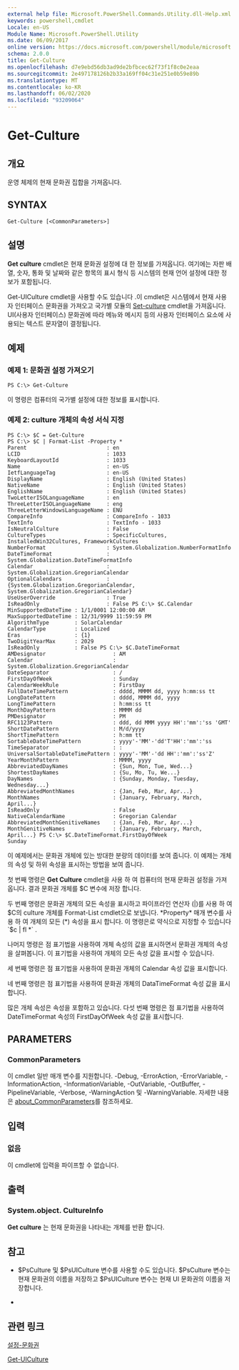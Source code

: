 ```yaml
---
external help file: Microsoft.PowerShell.Commands.Utility.dll-Help.xml
keywords: powershell,cmdlet
Locale: en-US
Module Name: Microsoft.PowerShell.Utility
ms.date: 06/09/2017
online version: https://docs.microsoft.com/powershell/module/microsoft.powershell.utility/get-culture?view=powershell-5.1&WT.mc_id=ps-gethelp
schema: 2.0.0
title: Get-Culture
ms.openlocfilehash: d7e9ebd56db3ad9de2bfbcec62f73f1f8c0e2eaa
ms.sourcegitcommit: 2e497178126b2b33a169ff04c31e251e0b59e89b
ms.translationtype: MT
ms.contentlocale: ko-KR
ms.lasthandoff: 06/02/2020
ms.locfileid: "93209064"
---
```

# Get-Culture

## 개요
운영 체제의 현재 문화권 집합을 가져옵니다.

## SYNTAX

```
Get-Culture [<CommonParameters>]
```

## 설명
**Get culture** cmdlet은 현재 문화권 설정에 대 한 정보를 가져옵니다.
여기에는 자판 배열, 숫자, 통화 및 날짜와 같은 항목의 표시 형식 등 시스템의 현재 언어 설정에 대한 정보가 포함됩니다.

Get-UICulture cmdlet을 사용할 수도 있습니다 .이 cmdlet은 시스템에서 현재 사용자 인터페이스 문화권을 가져오고 국가별 모듈의 [Set-culture](https://go.microsoft.com/fwlink/?LinkID=242258) cmdlet을 가져옵니다.
UI(사용자 인터페이스) 문화권에 따라 메뉴와 메시지 등의 사용자 인터페이스 요소에 사용되는 텍스트 문자열이 결정됩니다.

## 예제

### 예제 1: 문화권 설정 가져오기

```
PS C:\> Get-Culture
```

이 명령은 컴퓨터의 국가별 설정에 대한 정보를 표시합니다.

### 예제 2: culture 개체의 속성 서식 지정

```
PS C:\> $C = Get-Culture
PS C:\> $C | Format-List -Property *
Parent                         : en
LCID                           : 1033
KeyboardLayoutId               : 1033
Name                           : en-US
IetfLanguageTag                : en-US
DisplayName                    : English (United States)
NativeName                     : English (United States)
EnglishName                    : English (United States)
TwoLetterISOLanguageName       : en
ThreeLetterISOLanguageName     : eng
ThreeLetterWindowsLanguageName : ENU
CompareInfo                    : CompareInfo - 1033
TextInfo                       : TextInfo - 1033
IsNeutralCulture               : False
CultureTypes                   : SpecificCultures, InstalledWin32Cultures, FrameworkCultures
NumberFormat                   : System.Globalization.NumberFormatInfo
DateTimeFormat                 : System.Globalization.DateTimeFormatInfo
Calendar                       : System.Globalization.GregorianCalendar
OptionalCalendars              : {System.Globalization.GregorianCalendar, System.Globalization.GregorianCalendar}
UseUserOverride                : True
IsReadOnly                     : False PS C:\> $C.Calendar
MinSupportedDateTime : 1/1/0001 12:00:00 AM
MaxSupportedDateTime : 12/31/9999 11:59:59 PM
AlgorithmType        : SolarCalendar
CalendarType         : Localized
Eras                 : {1}
TwoDigitYearMax      : 2029
IsReadOnly           : False PS C:\> $C.DateTimeFormat
AMDesignator                     : AM
Calendar                         : System.Globalization.GregorianCalendar
DateSeparator                    : /
FirstDayOfWeek                   : Sunday
CalendarWeekRule                 : FirstDay
FullDateTimePattern              : dddd, MMMM dd, yyyy h:mm:ss tt
LongDatePattern                  : dddd, MMMM dd, yyyy
LongTimePattern                  : h:mm:ss tt
MonthDayPattern                  : MMMM dd
PMDesignator                     : PM
RFC1123Pattern                   : ddd, dd MMM yyyy HH':'mm':'ss 'GMT'
ShortDatePattern                 : M/d/yyyy
ShortTimePattern                 : h:mm tt
SortableDateTimePattern          : yyyy'-'MM'-'dd'T'HH':'mm':'ss
TimeSeparator                    : :
UniversalSortableDateTimePattern : yyyy'-'MM'-'dd HH':'mm':'ss'Z'
YearMonthPattern                 : MMMM, yyyy
AbbreviatedDayNames              : {Sun, Mon, Tue, Wed...}
ShortestDayNames                 : {Su, Mo, Tu, We...}
DayNames                         : {Sunday, Monday, Tuesday, Wednesday...}
AbbreviatedMonthNames            : {Jan, Feb, Mar, Apr...}
MonthNames                       : {January, February, March, April...}
IsReadOnly                       : False
NativeCalendarName               : Gregorian Calendar
AbbreviatedMonthGenitiveNames    : {Jan, Feb, Mar, Apr...}
MonthGenitiveNames               : {January, February, March, April...} PS C:\> $C.DateTimeFormat.FirstDayOfWeek
Sunday
```

이 예제에서는 문화권 개체에 있는 방대한 분량의 데이터를 보여 줍니다.
이 예제는 개체의 속성 및 하위 속성을 표시하는 방법을 보여 줍니다.

첫 번째 명령은 **Get Culture** cmdlet을 사용 하 여 컴퓨터의 현재 문화권 설정을 가져옵니다.
결과 문화권 개체를 $C 변수에 저장 합니다.

두 번째 명령은 문화권 개체의 모든 속성을 표시하고
파이프라인 연산자 (|)를 사용 하 여 $C의 culture 개체를 Format-List cmdlet으로 보냅니다.
*Property* 매개 변수를 사용 하 여 개체의 모든 (*) 속성을 표시 합니다.
이 명령은로 약식으로 지정할 수 있습니다 `$c | fl *` .

나머지 명령은 점 표기법을 사용하여 개체 속성의 값을 표시하면서 문화권 개체의 속성을 살펴봅니다.
이 표기법을 사용하여 개체의 모든 속성 값을 표시할 수 있습니다.

세 번째 명령은 점 표기법을 사용하여 문화권 개체의 Calendar 속성 값을 표시합니다.

네 번째 명령은 점 표기법을 사용하여 문화권 개체의 DataTimeFormat 속성 값을 표시합니다.

많은 개체 속성은 속성을 포함하고 있습니다.
다섯 번째 명령은 점 표기법을 사용하여 DateTimeFormat 속성의 FirstDayOfWeek 속성 값을 표시합니다.

## PARAMETERS

### CommonParameters
이 cmdlet 일반 매개 변수를 지원합니다. -Debug, -ErrorAction, -ErrorVariable, -InformationAction, -InformationVariable, -OutVariable, -OutBuffer, -PipelineVariable, -Verbose, -WarningAction 및 -WarningVariable. 자세한 내용은 [about_CommonParameters](https://go.microsoft.com/fwlink/?LinkID=113216)를 참조하세요.

## 입력

### 없음
이 cmdlet에 입력을 파이프할 수 없습니다.

## 출력

### System.object. CultureInfo
**Get culture** 는 현재 문화권을 나타내는 개체를 반환 합니다.

## 참고

* $PsCulture 및 $PsUICulture 변수를 사용할 수도 있습니다. $PsCulture 변수는 현재 문화권의 이름을 저장하고 $PsUICulture 변수는 현재 UI 문화권의 이름을 저장합니다.

*

## 관련 링크

[설정-문화권](/powershell/module/internationalcmdlets/set-culture)

[Get-UICulture](Get-UICulture.md)
